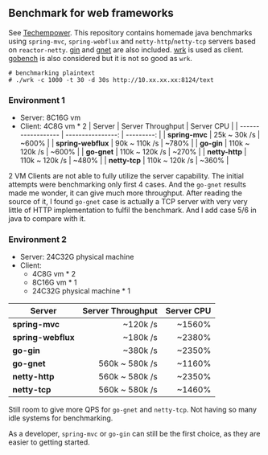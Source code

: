 ## Benchmark for web frameworks

See [Techempower](https://www.techempower.com/benchmarks/). 
This repository contains homemade java benchmarks using `spring-mvc`, `spring-webflux` and `netty-http`/`netty-tcp` servers based on `reactor-netty`. [gin](https://github.com/TechEmpower/FrameworkBenchmarks/tree/master/frameworks/Go/gin) and [gnet](https://github.com/TechEmpower/FrameworkBenchmarks/tree/master/frameworks/Go/gnet) are also included. [wrk](https://github.com/wg/wrk) is used as client. [gobench](https://github.com/cmpxchg16/gobench/) is also considered but it is not so good as `wrk`.

```
# benchmarking plaintext
# ./wrk -c 1000 -t 30 -d 30s http://10.xx.xx.xx:8124/text
```
### Environment 1
- Server: 8C16G vm
- Client: 4C8G vm * 2
| Server       | Server Throughput | Server CPU |
| ------------------ | ----------------: | ---------: |
| **spring-mvc**     | 25k ~ 30k /s |      ~600% |
| **spring-webflux** | 90k ~ 110k /s |      ~780% |
| **go-gin**         |  110k ~ 120k /s |      ~600% |
| **go-gnet**        |  110k ~ 120k /s |      ~270% |
| **netty-http**     |   110k ~ 120k /s |      ~480% |
| **netty-tcp**      |    110k ~ 120k /s |      ~360% |

2 VM Clients are not able to fully utilize the server capability. The initial attempts were benchmarking only first 4 cases. And the `go-gnet` results made me wonder, it can give much more throughput. After reading the source of it, I found `go-gnet` case is actually a TCP server with very very little of HTTP implementation to fulfil the benchmark. And I add case 5/6 in java to compare with it.

### Environment 2
- Server: 24C32G physical machine
- Client:
  - 4C8G vm * 2
  - 8C16G vm * 1
  - 24C32G physical machine * 1

| Server       | Server Throughput | Server CPU |
| ------------------ | ----------------: | ---------: |
| **spring-mvc**     | ~120k /s |   ~1560% |
| **spring-webflux** | ~180k /s |  ~2380% |
| **go-gin**         |   ~380k /s |   ~2350% |
| **go-gnet**        | 560k ~ 580k /s |  ~1160% |
| **netty-http**     | 560k ~ 580k /s | ~2350% |
| **netty-tcp**      | 560k ~ 580k /s |   ~1460% |

Still room to give more QPS for `go-gnet` and `netty-tcp`. Not having so many idle systems for benchmarking.

As a developer, `spring-mvc` or `go-gin` can still be the first choice, as they are easier to getting started. 

